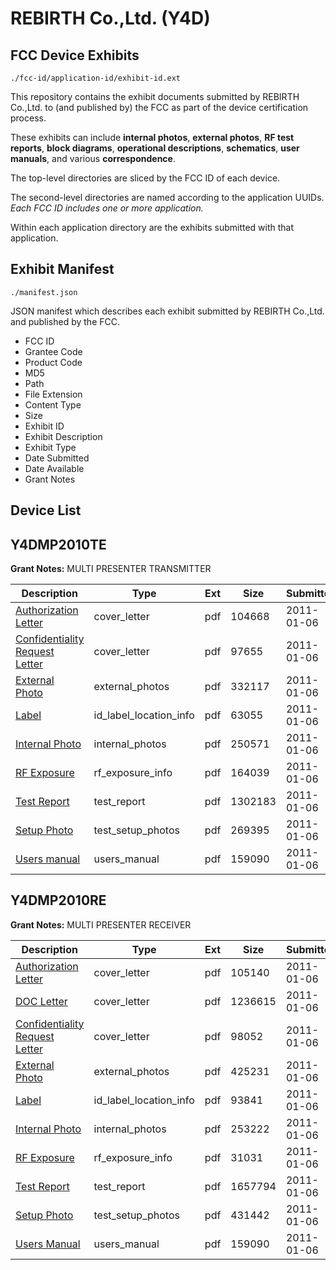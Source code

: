 # REBIRTH Co.,Ltd. (Y4D)
## FCC Device Exhibits

```
./fcc-id/application-id/exhibit-id.ext
```

This repository contains the exhibit documents submitted by REBIRTH Co.,Ltd. to (and published by) the FCC as part of the device certification process.

These exhibits can include **internal photos**, **external photos**, **RF test reports**, **block diagrams**, **operational descriptions**, **schematics**, **user manuals**, and various **correspondence**.

The top-level directories are sliced by the FCC ID of each device.

The second-level directories are named according to the application UUIDs. *Each FCC ID includes one or more application.*

Within each application directory are the exhibits submitted with that application. 

## Exhibit Manifest

```
./manifest.json
```

JSON manifest which describes each exhibit submitted by REBIRTH Co.,Ltd. and published by the FCC.

- FCC ID
- Grantee Code
- Product Code
- MD5
- Path
- File Extension
- Content Type
- Size
- Exhibit ID
- Exhibit Description
- Exhibit Type
- Date Submitted
- Date Available
- Grant Notes

## Device List
## Y4DMP2010TE
**Grant Notes:** MULTI PRESENTER TRANSMITTER

| Description | Type | Ext | Size | Submitted | Available |
| ----------- | ---- | --- | ---- | --------- | --------- |
| [Authorization Letter](Y4DMP2010TE/6c9f79db6a3043b5a37ddf4578c7f4c2/1401078.pdf) | cover_letter | pdf | 104668 | 2011-01-06 | 2011-01-06 |
| [Confidentiality Request Letter](Y4DMP2010TE/6c9f79db6a3043b5a37ddf4578c7f4c2/1401088.pdf) | cover_letter | pdf | 97655 | 2011-01-06 | 2011-01-06 |
| [External Photo](Y4DMP2010TE/6c9f79db6a3043b5a37ddf4578c7f4c2/1401079.pdf) | external_photos | pdf | 332117 | 2011-01-06 | 2011-01-06 |
| [Label](Y4DMP2010TE/6c9f79db6a3043b5a37ddf4578c7f4c2/1401080.pdf) | id_label_location_info | pdf | 63055 | 2011-01-06 | 2011-01-06 |
| [Internal Photo](Y4DMP2010TE/6c9f79db6a3043b5a37ddf4578c7f4c2/1401081.pdf) | internal_photos | pdf | 250571 | 2011-01-06 | 2011-01-06 |
| [RF Exposure](Y4DMP2010TE/6c9f79db6a3043b5a37ddf4578c7f4c2/1401083.pdf) | rf_exposure_info | pdf | 164039 | 2011-01-06 | 2011-01-06 |
| [Test Report](Y4DMP2010TE/6c9f79db6a3043b5a37ddf4578c7f4c2/1401085.pdf) | test_report | pdf | 1302183 | 2011-01-06 | 2011-01-06 |
| [Setup Photo](Y4DMP2010TE/6c9f79db6a3043b5a37ddf4578c7f4c2/1401086.pdf) | test_setup_photos | pdf | 269395 | 2011-01-06 | 2011-01-06 |
| [Users manual](Y4DMP2010TE/6c9f79db6a3043b5a37ddf4578c7f4c2/1401074.pdf) | users_manual | pdf | 159090 | 2011-01-06 | 2011-01-06 |
## Y4DMP2010RE
**Grant Notes:** MULTI PRESENTER RECEIVER

| Description | Type | Ext | Size | Submitted | Available |
| ----------- | ---- | --- | ---- | --------- | --------- |
| [Authorization Letter](Y4DMP2010RE/149683c4d61869218dd936a3ffa599bc/1401065.pdf) | cover_letter | pdf | 105140 | 2011-01-06 | 2011-01-06 |
| [DOC Letter](Y4DMP2010RE/149683c4d61869218dd936a3ffa599bc/1401075.pdf) | cover_letter | pdf | 1236615 | 2011-01-06 | 2011-01-06 |
| [Confidentiality Request Letter](Y4DMP2010RE/149683c4d61869218dd936a3ffa599bc/1401076.pdf) | cover_letter | pdf | 98052 | 2011-01-06 | 2011-01-06 |
| [External Photo](Y4DMP2010RE/149683c4d61869218dd936a3ffa599bc/1401066.pdf) | external_photos | pdf | 425231 | 2011-01-06 | 2011-01-06 |
| [Label](Y4DMP2010RE/149683c4d61869218dd936a3ffa599bc/1401067.pdf) | id_label_location_info | pdf | 93841 | 2011-01-06 | 2011-01-06 |
| [Internal Photo](Y4DMP2010RE/149683c4d61869218dd936a3ffa599bc/1401068.pdf) | internal_photos | pdf | 253222 | 2011-01-06 | 2011-01-06 |
| [RF Exposure](Y4DMP2010RE/149683c4d61869218dd936a3ffa599bc/1401070.pdf) | rf_exposure_info | pdf | 31031 | 2011-01-06 | 2011-01-06 |
| [Test Report](Y4DMP2010RE/149683c4d61869218dd936a3ffa599bc/1401072.pdf) | test_report | pdf | 1657794 | 2011-01-06 | 2011-01-06 |
| [Setup Photo](Y4DMP2010RE/149683c4d61869218dd936a3ffa599bc/1401073.pdf) | test_setup_photos | pdf | 431442 | 2011-01-06 | 2011-01-06 |
| [Users Manual](Y4DMP2010RE/149683c4d61869218dd936a3ffa599bc/1401074.pdf) | users_manual | pdf | 159090 | 2011-01-06 | 2011-01-06 |
